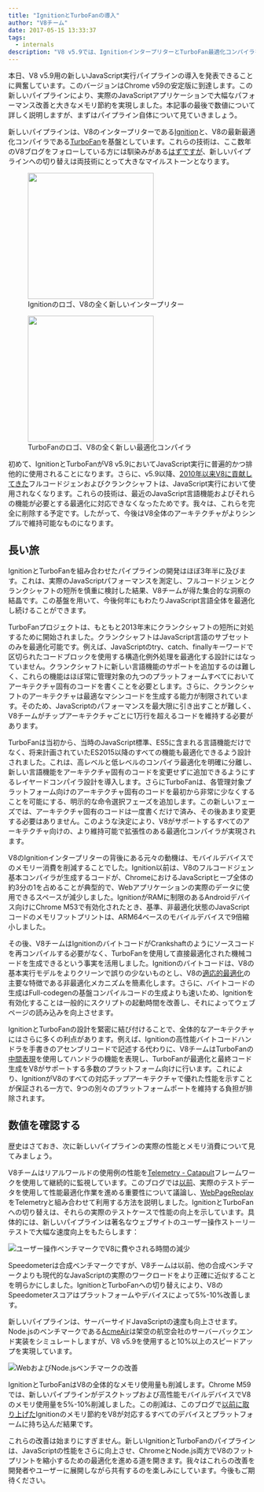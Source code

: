 ```yaml
---
title: "IgnitionとTurboFanの導入"
author: "V8チーム"
date: 2017-05-15 13:33:37
tags:
  - internals
description: "V8 v5.9では、IgnitionインタープリターとTurboFan最適化コンパイラを基盤とした新しいJavaScript実行パイプラインが導入されています。"
---
```

本日、V8 v5.9用の新しいJavaScript実行パイプラインの導入を発表できることに興奮しています。このバージョンはChrome v59の安定版に到達します。この新しいパイプラインにより、実際のJavaScriptアプリケーションで大幅なパフォーマンス改善と大きなメモリ節約を実現しました。本記事の最後で数値について詳しく説明しますが、まずはパイプライン自体について見ていきましょう。

<!--truncate-->
新しいパイプラインは、V8のインタープリターである[Ignition](/docs/ignition)と、V8の最新最適化コンパイラである[TurboFan](/docs/turbofan)を基盤としています。これらの技術は、ここ数年のV8ブログをフォローしている方には馴染みがある[はず](/blog/turbofan-jit)[です](/blog/ignition-interpreter)[が](/blog/test-the-future)、新しいパイプラインへの切り替えは両技術にとって大きなマイルストーンとなります。

<figure>
  <img src="/_img/v8-ignition.svg" width="256" height="256" alt="" loading="lazy"/>
  <figcaption>Ignitionのロゴ、V8の全く新しいインタープリター</figcaption>
</figure>

<figure>
  <img src="/_img/v8-turbofan.svg" width="256" height="256" alt="" loading="lazy"/>
  <figcaption>TurboFanのロゴ、V8の全く新しい最適化コンパイラ</figcaption>
</figure>

初めて、IgnitionとTurboFanがV8 v5.9においてJavaScript実行に普遍的かつ排他的に使用されることになります。さらに、v5.9以降、[2010年以来V8に貢献してきた](https://blog.chromium.org/2010/12/new-crankshaft-for-v8.html)フルコードジェンおよびクランクシャフトは、JavaScript実行において使用されなくなります。これらの技術は、最近のJavaScript言語機能およびそれらの機能が必要とする最適化に対応できなくなったためです。我々は、これらを完全に削除する予定です。したがって、今後はV8全体のアーキテクチャがよりシンプルで維持可能なものになります。

## 長い旅

IgnitionとTurboFanを組み合わせたパイプラインの開発はほぼ3年半に及びます。これは、実際のJavaScriptパフォーマンスを測定し、フルコードジェンとクランクシャフトの短所を慎重に検討した結果、V8チームが得た集合的な洞察の結晶です。この基盤を用いて、今後何年にもわたりJavaScript言語全体を最適化し続けることができます。

TurboFanプロジェクトは、もともと2013年末にクランクシャフトの短所に対処するために開始されました。クランクシャフトはJavaScript言語のサブセットのみを最適化可能です。例えば、JavaScriptのtry、catch、finallyキーワードで区切られたコードブロックを使用する構造化例外処理を最適化する設計にはなっていません。クランクシャフトに新しい言語機能のサポートを追加するのは難しく、これらの機能はほぼ常に管理対象の九つのプラットフォームすべてにおいてアーキテクチャ固有のコードを書くことを必要とします。さらに、クランクシャフトのアーキテクチャは最適なマシンコードを生成する能力が制限されています。そのため、JavaScriptのパフォーマンスを最大限に引き出すことが難しく、V8チームがチップアーキテクチャごとに1万行を超えるコードを維持する必要があります。

TurboFanは当初から、当時のJavaScript標準、ES5に含まれる言語機能だけでなく、将来計画されていたES2015以降のすべての機能も最適化できるよう設計されました。これは、高レベルと低レベルのコンパイラ最適化を明確に分離し、新しい言語機能をアーキテクチャ固有のコードを変更せずに追加できるようにするレイヤードコンパイラ設計を導入します。さらにTurboFanは、各管理対象プラットフォーム向けのアーキテクチャ固有のコードを最初から非常に少なくすることを可能にする、明示的な命令選択フェーズを追加します。この新しいフェーズでは、アーキテクチャ固有のコードは一度書くだけで済み、その後あまり変更する必要はありません。このような決定により、V8がサポートするすべてのアーキテクチャ向けの、より維持可能で拡張性のある最適化コンパイラが実現されます。

V8のIgnitionインタープリターの背後にある元々の動機は、モバイルデバイスでのメモリー消費を削減することでした。Ignition以前は、V8のフルコードジェン基本コンパイラが生成するコードが、ChromeにおけるJavaScriptヒープ全体の約3分の1を占めることが典型的で、Webアプリケーションの実際のデータに使用できるスペースが減少しました。IgnitionがRAMに制限のあるAndroidデバイス向けにChrome M53で有効化されたとき、基準、非最適化状態のJavaScriptコードのメモリフットプリントは、ARM64ベースのモバイルデバイスで9倍縮小しました。

その後、V8チームはIgnitionのバイトコードがCrankshaftのようにソースコードを再コンパイルする必要がなく、TurboFanを使用して直接最適化された機械コードを生成できるという事実を活用しました。Ignitionのバイトコードは、V8の基本実行モデルをよりクリーンで誤りの少ないものとし、V8の[適応的最適化](https://en.wikipedia.org/wiki/Adaptive_optimization)の主要な特徴である非最適化メカニズムを簡素化します。さらに、バイトコードの生成はFull-codegenの基盤コンパイルコードの生成よりも速いため、Ignitionを有効化することは一般的にスクリプトの起動時間を改善し、それによってウェブページの読み込みを向上させます。

IgnitionとTurboFanの設計を緊密に結び付けることで、全体的なアーキテクチャにはさらに多くの利点があります。例えば、Ignitionの高性能バイトコードハンドラを手書きのアセンブリコードで記述する代わりに、V8チームはTurboFanの[中間表現](https://en.wikipedia.org/wiki/Intermediate_representation)を使用してハンドラの機能を表現し、TurboFanが最適化と最終コード生成をV8がサポートする多数のプラットフォーム向けに行います。これにより、IgnitionがV8のすべての対応チップアーキテクチャで優れた性能を示すことが保証される一方で、9つの別々のプラットフォームポートを維持する負担が排除されます。

## 数値を確認する

歴史はさておき、次に新しいパイプラインの実際の性能とメモリ消費について見てみましょう。

V8チームはリアルワールドの使用例の性能を[Telemetry - Catapult](https://catapult.gsrc.io/telemetry)フレームワークを使用して継続的に監視しています。このブログでは[以前](/blog/real-world-performance)、実際のテストデータを使用して性能最適化作業を進める重要性について議論し、[WebPageReplay](https://github.com/chromium/web-page-replay)をTelemetryと組み合わせて利用する方法を説明しました。IgnitionとTurboFanへの切り替えは、それらの実際のテストケースで性能の向上を示しています。具体的には、新しいパイプラインは著名なウェブサイトのユーザー操作ストーリーテストで大幅な速度向上をもたらします：

![ユーザー操作ベンチマークでV8に費やされる時間の減少](/_img/launching-ignition-and-turbofan/improvements-per-website.png)

Speedometerは合成ベンチマークですが、V8チームは以前、他の合成ベンチマークよりも現代的なJavaScriptの実際のワークロードをより正確に近似することを明らかにしました。IgnitionとTurboFanへの切り替えにより、V8のSpeedometerスコアはプラットフォームやデバイスによって5%-10%改善します。

新しいパイプラインは、サーバーサイドJavaScriptの速度も向上させます。Node.jsのベンチマークである[AcmeAir](https://github.com/acmeair/acmeair-nodejs)は架空の航空会社のサーバーバックエンド実装をシミュレートしますが、V8 v5.9を使用すると10%以上のスピードアップを実現しています。

![WebおよびNode.jsベンチマークの改善](/_img/launching-ignition-and-turbofan/benchmark-scores.png)

IgnitionとTurboFanはV8の全体的なメモリ使用量も削減します。Chrome M59では、新しいパイプラインがデスクトップおよび高性能モバイルデバイスでV8のメモリ使用量を5%-10%削減しました。この削減は、このブログで[以前に取り上げた](/blog/ignition-interpreter)Ignitionのメモリ節約をV8が対応するすべてのデバイスとプラットフォームに持ち込んだ結果です。

これらの改善は始まりにすぎません。新しいIgnitionとTurboFanのパイプラインは、JavaScriptの性能をさらに向上させ、ChromeとNode.js両方でV8のフットプリントを縮小するための最適化を進める道を開きます。我々はこれらの改善を開発者やユーザーに展開しながら共有するのを楽しみにしています。今後もご期待ください。
